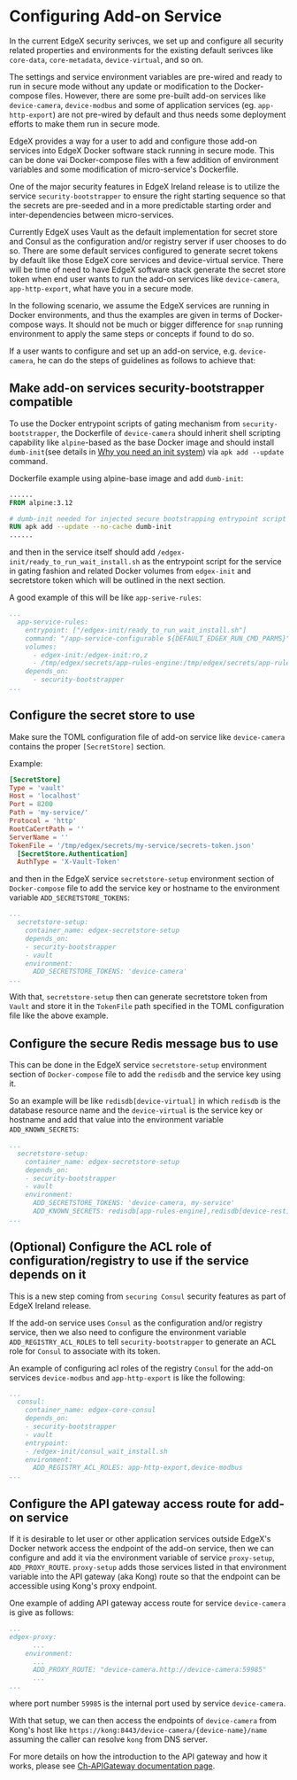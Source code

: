# Configuring Add-on Service

In the current EdgeX security serivces, we set up and configure all security related properties and environments
for the existing default serivces like `core-data`, `core-metadata`, `device-virtual`, and so on.

The settings and service environment variables are pre-wired and ready to run in secure mode without any update
or modification to the Docker-compose files.  However, there are some pre-built add-on services like `device-camera`,
`device-modbus` and some of application services (eg. `app-http-export`) are not pre-wired by default
and thus needs some deployment efforts to make them run in secure mode.

EdgeX provides a way for a user to add and configure those add-on services into EdgeX Docker
software stack running in secure mode.  This can be done vai Docker-compose files with a few addition of
environment variables and some modification of micro-service's Dockerfile.

One of the major security features in EdgeX Ireland release is to utilize the service `security-bootstrapper`
to ensure the right starting sequence so that the secrets are pre-seeded and in a more predictable starting order and
inter-dependencies between micro-services.

Currently EdgeX uses Vault as the default implementation for secret store and Consul as the configuration
and/or registry server if user chooses to do so.  There are some default services configured to generate
secret tokens by default like those EdgeX core services and device-virtual service. There will be time of
need to have EdgeX software stack generate the secret store token when end user wants to run the add-on
services like `device-camera`, `app-http-export`, what have you in a secure mode.  

In the following scenario, we assume the EdgeX services are running in Docker environments,
and thus the examples are given in terms of Docker-compose ways.  It should not be much or bigger
difference for `snap` running environment to apply the same steps or concepts if found to do so.

If a user wants to configure and set up an add-on service, e.g. `device-camera`,
he can do the steps of guidelines as follows to achieve that:

## Make add-on services security-bootstrapper compatible

To use the Docker entrypoint scripts of gating mechanism from `security-bootstrapper`,
the Dockerfile of `device-camera` should inherit shell scripting capability like `alpine`-based
as the base Docker image and should install `dumb-init`(see details in
[Why you need an init system](https://github.com/Yelp/dumb-init#why-you-need-an-init-system))
via `apk add --update` command.

Dockerfile example using alpine-base image and add `dumb-init`:

```dockerfile
......
FROM alpine:3.12

# dumb-init needed for injected secure bootstrapping entrypoint script when run in secure mode.
RUN apk add --update --no-cache dumb-init
......

```

and then in the service itself should add `/edgex-init/ready_to_run_wait_install.sh` as the entrypoint script
for the service in gating fashion and related Docker volumes from `edgex-init` and secretstore token which
will be outlined in the next section.

A good example of this will be like `app-serive-rules`:

```yaml
...
  app-service-rules:
    entrypoint: ["/edgex-init/ready_to_run_wait_install.sh"]
    command: "/app-service-configurable ${DEFAULT_EDGEX_RUN_CMD_PARMS}"
    volumes:
      - edgex-init:/edgex-init:ro,z
      - /tmp/edgex/secrets/app-rules-engine:/tmp/edgex/secrets/app-rules-engine:ro,z
    depends_on:
      - security-bootstrapper
...

```

## Configure the secret store to use

Make sure the TOML configuration file of add-on service like `device-camera` contains
the proper `[SecretStore]` section.

Example:

```toml
[SecretStore]
Type = 'vault'
Host = 'localhost'
Port = 8200
Path = 'my-service/'
Protocol = 'http'
RootCaCertPath = ''
ServerName = ''
TokenFile = '/tmp/edgex/secrets/my-service/secrets-token.json'
  [SecretStore.Authentication]
  AuthType = 'X-Vault-Token'
```

and then in the EdgeX service `secretstore-setup` environment section of `Docker-compose` file to add
the service key or hostname to the environment variable `ADD_SECRETSTORE_TOKENS`:

```yaml
...
  secretstore-setup:
    container_name: edgex-secretstore-setup
    depends_on:
    - security-bootstrapper
    - vault
    environment:
      ADD_SECRETSTORE_TOKENS: 'device-camera'
...

```

With that, `secretstore-setup` then can generate secretstore token from `Vault` and store it in
the `TokenFile` path specified in the TOML configuration file like the above example.

## Configure the secure Redis message bus to use

This can be done in the EdgeX service `secretstore-setup` environment section of
`Docker-compose` file to add the `redisdb` and the service key using it.

So an example will be like `redisdb[device-virtual]` in which `redisdb` is the database resource name
and the `device-virtual` is the service key or hostname and add that value into the environment variable
`ADD_KNOWN_SECRETS`:

```yaml
...
  secretstore-setup:
    container_name: edgex-secretstore-setup
    depends_on:
    - security-bootstrapper
    - vault
    environment:
      ADD_SECRETSTORE_TOKENS: 'device-camera, my-service'
      ADD_KNOWN_SECRETS: redisdb[app-rules-engine],redisdb[device-rest],redisdb[device-virtual]
...

```


## (Optional) Configure the ACL role of configuration/registry to use if the service depends on it

This is a new step coming from `securing Consul` security features as part of EdgeX Ireland release.

If the add-on service uses `Consul` as the configuration and/or registry service, then we also need to
configure the environment variable `ADD_REGISTRY_ACL_ROLES` to tell `security-bootstrapper` to generate
an ACL role for `Consul` to associate with its token.

An example of configuring acl roles of the registry `Consul` for the add-on services
`device-modbus` and `app-http-export` is like the following:

```yaml
...
  consul:
    container_name: edgex-core-consul
    depends_on:
    - security-bootstrapper
    - vault
    entrypoint:
    - /edgex-init/consul_wait_install.sh
    environment:
      ADD_REGISTRY_ACL_ROLES: app-http-export,device-modbus
...

```

## Configure the API gateway access route for add-on service

If it is desirable to let user or other application services outside EdgeX's Docker network access
the endpoint of the add-on service, then we can configure and add it via the environment variable of
service `proxy-setup`, `ADD_PROXY_ROUTE`.  `proxy-setup` adds those services listed in that environment
variable into the API gateway (aka Kong) route so that the endpoint can be accessible using Kong's proxy
endpoint.

One example of adding API gateway access route for service `device-camera` is give as follows:

```yaml
...
edgex-proxy:
      ...
    environment:
      ...
      ADD_PROXY_ROUTE: "device-camera.http://device-camera:59985"
      ...
...
```

where port number `59985` is the internal port used by service `device-camera`.

With that setup, we can then access the endpoints of `device-camera` from Kong's host like
`https://kong:8443/device-camera/{device-name}/name` assuming the caller can resolve `kong` from DNS server.

For more details on how the introduction to the API gateway and how it works,
please see [Ch-APIGateway documentation page](Ch-APIGateway.md).
